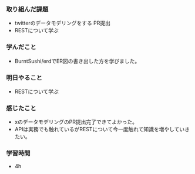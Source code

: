 ### 取り組んだ課題
 - twitterのデータモデリングをする PR提出
 - RESTについて学ぶ

### 学んだこと
- BurntSushi/erdでER図の書き出した方を学びました。

### 明日やること
- RESTについて学ぶ

### 感じたこと
- xのデータモデリングのPR提出完了できてよかった。
- APIは実務でも触れているがRESTについて今一度触れて知識を増やしていきたい。

### 学習時間
- 4h

